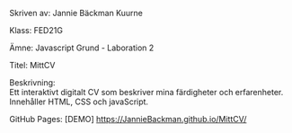 Skriven av: Jannie Bäckman Kuurne

Klass: FED21G

Ämne: Javascript Grund - Laboration 2


Titel: MittCV

Beskrivning:    
            Ett interaktivt digitalt CV som beskriver mina färdigheter och erfarenheter.
            Innehåller HTML, CSS och javaScript.




GitHub Pages: 
[DEMO] https://JannieBackman.github.io/MittCV/
